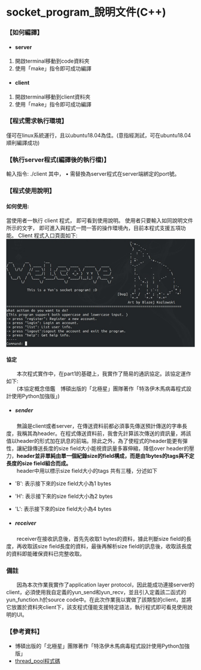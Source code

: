 # socket_program_說明文件(C++)
### 【如何編譯】
* #### server
1. 開啟terminal移動到code資料夾
2. 使用「make」指令即可成功編譯

* #### client
1. 開啟terminal移動到client資料夾
2. 使用「make」指令即可成功編譯

### 【程式需求執行環境】
僅可在linux系統運行，且以ubuntu18.04為佳。(意指經測試，可在ubuntu18.04順利編譯成功)

### 【執行server程式(編譯後的執行檔)】
輸入指令: ./client <IP address of the server> <port of the server>
其中，
•	<port of the server>需替換為server程式在server端綁定的port號。

### 【程式使用說明】
#### 如何使用:
當使用者一執行 client 程式， 即可看到使用說明。 使用者只要輸入如同說明文件所示的文字， 即可進入與程式一問一答的操作環境內，目前本程式支援五項功能。
Client 程式入口頁面如下:
![entrance_UI](./Images/entrance_UI.jpg)

#### 協定
　　本次程式實作中，在part1的基礎上，我實作了簡易的通訊協定。該協定運作如下:<br>
　　(本協定概念借鑑　博碩出版的「北極星」團隊著作「特洛伊木馬病毒程式設計使用Python加強版」)
* ##### sender
　　無論是client或者server，在傳送資料前都必須事先傳送預計傳送的字串長度，我稱其為header。在程式傳送資料前，我會先計算該次傳送的資訊量，將該值以header的形式加在訊息的前端。除此之外，為了使程式的header能更有彈性，讓紀錄傳送長度的size field大小能視資訊量多寡伸縮，降低over header的壓力，**header並非單純由單一個紀錄size的field構成，而是由1bytes的tags與不定長度的size field組合而成。**<br>
　　header中用以標示size field大小的tags 共有三種，分述如下
* 'B': 表示接下來的size field大小為1 bytes
* 'H': 表示接下來的size field大小為2 bytes
* 'L': 表示接下來的size field大小為4 bytes

* ##### receiver
　　receiver在接收訊息後，首先先收取1 bytes的資料，據此判斷size field的長度，再收取該size field長度的資料，最後再解析size field的訊息後，收取該長度的資料即能確保資料已完整收取。

### 備註
　　因為本次作業我實作了application layer protocol，因此能成功連接server的client，必須使用我自定義的yun_send和yun_recv，並且引入定義該二函式的yun_function.h於source code中。在此次作業我以實做了該類型的client，並將它放置於資料夾client下，該支程式僅能支援特定語法，執行程式即可看見使用說明的UI。

### 【參考資料】
* 博碩出版的「北極星」團隊著作「特洛伊木馬病毒程式設計使用Python加強版」
* [thread_pool程式碼](https://ncona.com/2019/05/using-thread-pools-in-cpp/)
